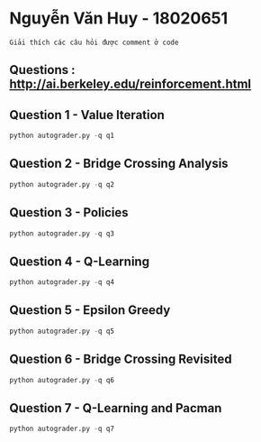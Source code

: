 # <b>Nguyễn Văn Huy - 18020651</b>
```Giải thích các câu hỏi được comment ở code```

## Questions : http://ai.berkeley.edu/reinforcement.html

## Question 1 - Value Iteration

```python
python autograder.py -q q1
```

## Question 2 - Bridge Crossing Analysis

```python
python autograder.py -q q2
```

## Question 3 - Policies
```python
python autograder.py -q q3
```

## Question 4 - Q-Learning
```python
python autograder.py -q q4
```

## Question 5 - Epsilon Greedy
```python
python autograder.py -q q5
```

## Question 6 - Bridge Crossing Revisited
```python
python autograder.py -q q6
```
## Question 7 - Q-Learning and Pacman
```python
python autograder.py -q q7
```


